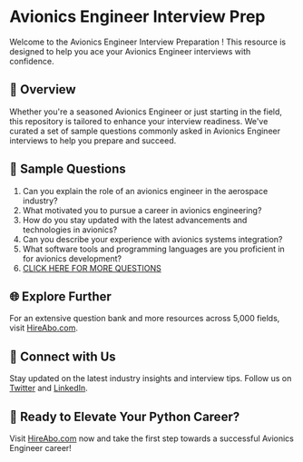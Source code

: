 # Avionics Engineer Interview Prep

Welcome to the Avionics Engineer Interview Preparation ! This resource is designed to help you ace your Avionics Engineer interviews with confidence.

## 🚀 Overview

Whether you're a seasoned Avionics Engineer or just starting in the field, this repository is tailored to enhance your interview readiness. We've curated a set of sample questions commonly asked in Avionics Engineer interviews to help you prepare and succeed.

## 📝 Sample Questions

1. Can you explain the role of an avionics engineer in the aerospace industry?
2. What motivated you to pursue a career in avionics engineering?
3. How do you stay updated with the latest advancements and technologies in avionics?
4. Can you describe your experience with avionics systems integration?
5. What software tools and programming languages are you proficient in for avionics development?
6. [CLICK HERE FOR MORE QUESTIONS](https://hireabo.com/job/14_1_8/Avionics%20Engineer)

## 🌐 Explore Further

For an extensive question bank and more resources across 5,000 fields, visit [HireAbo.com](https://www.hireabo.com).

## 📱 Connect with Us

Stay updated on the latest industry insights and interview tips. Follow us on [Twitter](https://twitter.com/hireabo) and [LinkedIn](https://www.linkedin.com/in/hire-abo-3609972a8/).

## 🚀 Ready to Elevate Your Python Career?

Visit [HireAbo.com](https://www.hireabo.com) now and take the first step towards a successful Avionics Engineer career!
